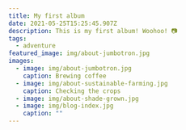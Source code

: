 ```yaml
---
title: My first album
date: 2021-05-25T15:25:45.907Z
description: This is my first album! Woohoo! 📷
tags:
  - adventure
featured_image: img/about-jumbotron.jpg
images:
  - image: img/about-jumbotron.jpg
    caption: Brewing coffee
  - image: img/about-sustainable-farming.jpg
    caption: Checking the crops
  - image: img/about-shade-grown.jpg
  - image: img/blog-index.jpg
    caption: ""
---
```

